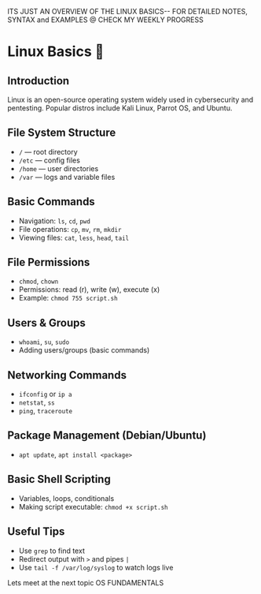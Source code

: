ITS JUST AN OVERVIEW OF THE LINUX BASICS-- 
 FOR DETAILED NOTES, SYNTAX and EXAMPLES @ CHECK MY WEEKLY PROGRESS
# Linux Basics 🐧

## Introduction
Linux is an open-source operating system widely used in cybersecurity and pentesting. Popular distros include Kali Linux, Parrot OS, and Ubuntu.

## File System Structure
- `/` — root directory  
- `/etc` — config files  
- `/home` — user directories  
- `/var` — logs and variable files

## Basic Commands
- Navigation: `ls`, `cd`, `pwd`  
- File operations: `cp`, `mv`, `rm`, `mkdir`  
- Viewing files: `cat`, `less`, `head`, `tail`  

## File Permissions
- `chmod`, `chown`  
- Permissions: read (r), write (w), execute (x)  
- Example: `chmod 755 script.sh`

## Users & Groups
- `whoami`, `su`, `sudo`  
- Adding users/groups (basic commands)

## Networking Commands
- `ifconfig` or `ip a`  
- `netstat`, `ss`  
- `ping`, `traceroute`  

## Package Management (Debian/Ubuntu)
- `apt update`, `apt install <package>`

## Basic Shell Scripting
- Variables, loops, conditionals  
- Making script executable: `chmod +x script.sh`

## Useful Tips
- Use `grep` to find text  
- Redirect output with `>` and pipes `|`  
- Use `tail -f /var/log/syslog` to watch logs live

Lets meet at the next topic OS FUNDAMENTALS
